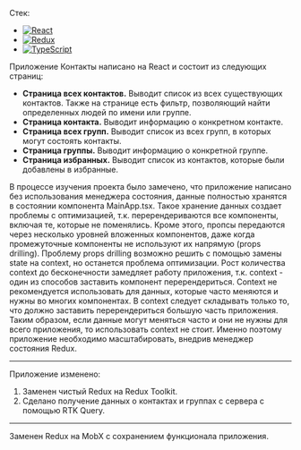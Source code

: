 Стек:

 - <a href="https://react.dev/">![React](https://img.shields.io/badge/react-%2320232a.svg?style=for-the-badge&logo=react&logoColor=%2361DAFB)</a>
 - <a href="https://redux.js.org/">![Redux](https://img.shields.io/badge/redux-%23593d88.svg?style=for-the-badge&logo=redux&logoColor=white)</a>
 - <a href="https://www.typescriptlang.org/">![TypeScript](https://img.shields.io/badge/typescript-%23007ACC.svg?style=for-the-badge&logo=typescript&logoColor=white)</a>

Приложение Контакты написано на React и состоит из следующих страниц:

 - **Страница всех контактов.** Выводит список из всех существующих контактов. Также на странице есть фильтр, позволяющий найти определенных людей по имени или группе.
 - **Страница контакта.** Выводит информацию о конкретном контакте.
 - **Страница всех групп.** Выводит список из всех групп, в которых могут состоять контакты.
 - **Страница группы.** Выводит информацию о конкретной группе.
 - **Страница избранных.** Выводит список из контактов, которые были добавлены в избранные.

В процессе изучения проекта было замечено, что приложение написано без использования менеджера состояния, данные полностью хранятся в состоянии компонента MainApp.tsx. Такое хранение данных создает проблемы с оптимизацией, т.к. перерендериваются все компоненты, включая те, которые не поменялись. Кроме этого, пропсы передаются через несколько уровней вложенных компонентов, даже когда промежуточные компоненты не используют их напрямую (props drilling). Проблему props drilling возможно решить с помощью замены state на context, но останется проблема оптимизации. Рост количества context до бесконечности замедляет работу приложения, т.к. context - один из способов заставить компонент перерендериться. Context не рекомендуется использовать для данных, которые часто меняются и нужны во многих компонентах. В context следует складывать только то, что должно заставить перерендериться большую часть приложения. Таким образом, если данные могут меняться часто и они не нужны для всего приложения, то использовать context не стоит. Именно поэтому приложение необходимо масштабировать, внедрив менеджер состояния Redux.

<hr>

Приложение изменено:

 1. Заменен чистый Redux на Redux Toolkit.
 2. Сделано получение данных о контактах и группах с сервера с помощью RTK Query.

<hr>

Заменен Redux на MobX с сохранением функционала приложения.
